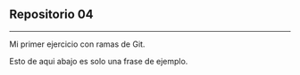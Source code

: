 ## Repositorio 04

---

Mi primer ejercicio con ramas de Git.

Esto de aqui abajo es solo una frase de ejemplo.